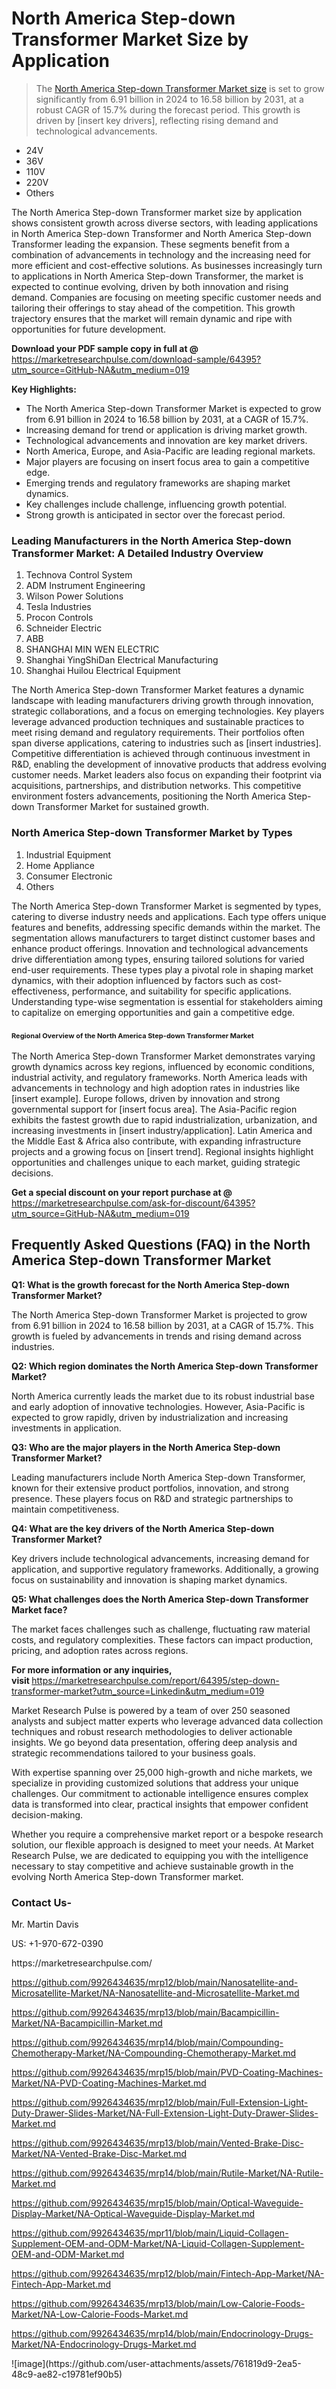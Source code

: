 <h1>North America Step-down Transformer Market&nbsp;Size by Application</h1><blockquote><p>The <a href="https://marketresearchpulse.com/download-sample/64395?utm_source=GitHub-NA&amp;utm_medium=019">North America Step-down Transformer Market size</a> is set to grow significantly from 6.91 billion in 2024 to 16.58 billion by 2031, at a robust CAGR of 15.7% during the forecast period. This growth is driven by [insert key drivers], reflecting rising demand and technological advancements.</p></blockquote><ul><li>24V<li> 36V<li> 110V<li> 220V<li> Others</li></ul><p>The North America Step-down Transformer market size by application shows consistent growth across diverse sectors, with leading applications in North America Step-down Transformer and North America Step-down Transformer leading the expansion. These segments benefit from a combination of advancements in technology and the increasing need for more efficient and cost-effective solutions. As businesses increasingly turn to applications in North America Step-down Transformer, the market is expected to continue evolving, driven by both innovation and rising demand. Companies are focusing on meeting specific customer needs and tailoring their offerings to stay ahead of the competition. This growth trajectory ensures that the market will remain dynamic and ripe with opportunities for future development.</p><p><strong>Download your PDF sample copy in full at @ </strong><a href="https://marketresearchpulse.com/download-sample/64395?utm_source=GitHub-NA&amp;utm_medium=019">https://marketresearchpulse.com/download-sample/64395?utm_source=GitHub-NA&amp;utm_medium=019</a></p><p><strong>Key Highlights: </strong></p><ul><li>The North America Step-down Transformer Market is expected to grow from 6.91 billion in 2024 to 16.58 billion by 2031, at a CAGR of 15.7%.</li><li>Increasing demand for trend or application is driving market growth.</li><li>Technological advancements and innovation are key market drivers.</li><li>North America, Europe, and Asia-Pacific are leading regional markets.</li><li>Major players are focusing on insert focus area to gain a competitive edge.</li><li>Emerging trends and regulatory frameworks are shaping market dynamics.</li><li>Key challenges include challenge, influencing growth potential.</li><li>Strong growth is anticipated in sector over the forecast period.</li></ul><h3>Leading Manufacturers in the North America Step-down Transformer Market: A Detailed Industry Overview</h3><ol><li>Technova Control System</li><li>ADM Instrument Engineering</li><li>Wilson Power Solutions</li><li>Tesla Industries</li><li>Procon Controls</li><li>Schneider Electric</li><li>ABB</li><li>SHANGHAI MIN WEN ELECTRIC</li><li>Shanghai YingShiDan Electrical Manufacturing</li><li>Shanghai Huilou Electrical Equipment</li></ol><div class="flex max-w-full flex-col flex-grow"><div class="min-h-8 text-message flex w-full flex-col items-end gap-2 whitespace-normal break-words [.text-message+&amp;]:mt-5" dir="auto" data-message-author-role="assistant" data-message-id="fd8432e4-4910-450d-b182-61b7bfb0a01f" data-message-model-slug="gpt-4o"><div class="flex w-full flex-col gap-1 empty:hidden first:pt-[3px]"><div class="markdown prose w-full break-words dark:prose-invert light"><p>The North America Step-down Transformer Market features a dynamic landscape with leading manufacturers driving growth through innovation, strategic collaborations, and a focus on emerging technologies. Key players leverage advanced production techniques and sustainable practices to meet rising demand and regulatory requirements. Their portfolios often span diverse applications, catering to industries such as [insert industries]. Competitive differentiation is achieved through continuous investment in R&amp;D, enabling the development of innovative products that address evolving customer needs. Market leaders also focus on expanding their footprint via acquisitions, partnerships, and distribution networks. This competitive environment fosters advancements, positioning the North America Step-down Transformer Market for sustained growth.</p></div></div></div></div><h3>North America Step-down Transformer Market by Types</h3><ol><li>Industrial Equipment<li> Home Appliance<li> Consumer Electronic<li> Others</li></ol><div class="flex max-w-full flex-col flex-grow"><div class="min-h-8 text-message flex w-full flex-col items-end gap-2 whitespace-normal break-words [.text-message+&amp;]:mt-5" dir="auto" data-message-author-role="assistant" data-message-id="084470be-0bb7-4664-bddf-5156b4f41249" data-message-model-slug="gpt-4o-mini"><div class="flex w-full flex-col gap-1 empty:hidden first:pt-[3px]"><div class="markdown prose w-full break-words dark:prose-invert light"><p>The North America Step-down Transformer Market is segmented by types, catering to diverse industry needs and applications. Each type offers unique features and benefits, addressing specific demands within the market. The segmentation allows manufacturers to target distinct customer bases and enhance product offerings. Innovation and technological advancements drive differentiation among types, ensuring tailored solutions for varied end-user requirements. These types play a pivotal role in shaping market dynamics, with their adoption influenced by factors such as cost-effectiveness, performance, and suitability for specific applications. Understanding type-wise segmentation is essential for stakeholders aiming to capitalize on emerging opportunities and gain a competitive edge.</p></div></div></div></div><h3><span style="font-size: 11px;">Regional Overview of the North America Step-down Transformer Market</span></h3><div class="flex max-w-full flex-col flex-grow"><div class="min-h-8 text-message flex w-full flex-col items-end gap-2 whitespace-normal break-words [.text-message+&amp;]:mt-5" dir="auto" data-message-author-role="assistant" data-message-id="e9038762-ce64-4e30-91c9-9bd413514231" data-message-model-slug="gpt-4o-mini"><div class="flex w-full flex-col gap-1 empty:hidden first:pt-[3px]"><div class="markdown prose w-full break-words dark:prose-invert light"><p>The North America Step-down Transformer Market demonstrates varying growth dynamics across key regions, influenced by economic conditions, industrial activity, and regulatory frameworks. North America leads with advancements in technology and high adoption rates in industries like [insert example]. Europe follows, driven by innovation and strong governmental support for [insert focus area]. The Asia-Pacific region exhibits the fastest growth due to rapid industrialization, urbanization, and increasing investments in [insert industry/application]. Latin America and the Middle East &amp; Africa also contribute, with expanding infrastructure projects and a growing focus on [insert trend]. Regional insights highlight opportunities and challenges unique to each market, guiding strategic decisions.</p></div></div></div></div><p><strong>Get a special discount on your report purchase at @ </strong><a href="https://marketresearchpulse.com/ask-for-discount/64395?utm_source=GitHub-NA&amp;utm_medium=019">https://marketresearchpulse.com/ask-for-discount/64395?utm_source=GitHub-NA&amp;utm_medium=019</a></p><h2>Frequently Asked Questions (FAQ) in the North America Step-down Transformer Market</h2><p><strong>Q1: What is the growth forecast for the North America Step-down Transformer Market?</strong></p><p>The North America Step-down Transformer Market is projected to grow from 6.91 billion in 2024 to 16.58 billion by 2031, at a CAGR of 15.7%. This growth is fueled by advancements in trends and rising demand across industries.</p><p><strong>Q2: Which region dominates the North America Step-down Transformer Market?</strong></p><p>North America currently leads the market due to its robust industrial base and early adoption of innovative technologies. However, Asia-Pacific is expected to grow rapidly, driven by industrialization and increasing investments in application.</p><p><strong>Q3: Who are the major players in the North America Step-down Transformer Market?</strong></p><p>Leading manufacturers include North America Step-down Transformer, known for their extensive product portfolios, innovation, and strong presence. These players focus on R&amp;D and strategic partnerships to maintain competitiveness.</p><p><strong>Q4: What are the key drivers of the North America Step-down Transformer Market?</strong></p><p>Key drivers include technological advancements, increasing demand for application, and supportive regulatory frameworks. Additionally, a growing focus on sustainability and innovation is shaping market dynamics.</p><p><strong>Q5: What challenges does the North America Step-down Transformer Market face?</strong></p><p>The market faces challenges such as challenge, fluctuating raw material costs, and regulatory complexities. These factors can impact production, pricing, and adoption rates across regions.</p><p><strong>For more information or any inquiries, visit&nbsp;</strong><a href="https://marketresearchpulse.com/report/64395/step-down-transformer-market?utm_source=Linkedin&utm_medium=019">https://marketresearchpulse.com/report/64395/step-down-transformer-market?utm_source=Linkedin&utm_medium=019</a></p><p>Market Research Pulse is powered by a team of over 250 seasoned analysts and subject matter experts who leverage advanced data collection techniques and robust research methodologies to deliver actionable insights. We go beyond data presentation, offering deep analysis and strategic recommendations tailored to your business goals.</p><p>With expertise spanning over 25,000 high-growth and niche markets, we specialize in providing customized solutions that address your unique challenges. Our commitment to actionable intelligence ensures complex data is transformed into clear, practical insights that empower confident decision-making.</p><p>Whether you require a comprehensive market report or a bespoke research solution, our flexible approach is designed to meet your needs. At Market Research Pulse, we are dedicated to equipping you with the intelligence necessary to stay competitive and achieve sustainable growth in the evolving North America Step-down Transformer market.</p><h3><strong>Contact Us-</strong></h3><p>Mr. Martin Davis</p><p>US: +1-970-672-0390</p><p>https://marketresearchpulse.com/</p><p><a href="https://github.com/9926434635/mrp12/blob/main/Nanosatellite-and-Microsatellite-Market/NA-Nanosatellite-and-Microsatellite-Market.md">https://github.com/9926434635/mrp12/blob/main/Nanosatellite-and-Microsatellite-Market/NA-Nanosatellite-and-Microsatellite-Market.md</a></p><p><a href="https://github.com/9926434635/mrp13/blob/main/Bacampicillin-Market/NA-Bacampicillin-Market.md">https://github.com/9926434635/mrp13/blob/main/Bacampicillin-Market/NA-Bacampicillin-Market.md</a></p><p><a href="https://github.com/9926434635/mrp14/blob/main/Compounding-Chemotherapy-Market/NA-Compounding-Chemotherapy-Market.md">https://github.com/9926434635/mrp14/blob/main/Compounding-Chemotherapy-Market/NA-Compounding-Chemotherapy-Market.md</a></p><p><a href="https://github.com/9926434635/mrp15/blob/main/PVD-Coating-Machines-Market/NA-PVD-Coating-Machines-Market.md">https://github.com/9926434635/mrp15/blob/main/PVD-Coating-Machines-Market/NA-PVD-Coating-Machines-Market.md</a></p><p><a href="https://github.com/9926434635/mrp12/blob/main/Full-Extension-Light-Duty-Drawer-Slides-Market/NA-Full-Extension-Light-Duty-Drawer-Slides-Market.md">https://github.com/9926434635/mrp12/blob/main/Full-Extension-Light-Duty-Drawer-Slides-Market/NA-Full-Extension-Light-Duty-Drawer-Slides-Market.md</a></p><p><a href="https://github.com/9926434635/mrp13/blob/main/Vented-Brake-Disc-Market/NA-Vented-Brake-Disc-Market.md">https://github.com/9926434635/mrp13/blob/main/Vented-Brake-Disc-Market/NA-Vented-Brake-Disc-Market.md</a></p><p><a href="https://github.com/9926434635/mrp14/blob/main/Rutile-Market/NA-Rutile-Market.md">https://github.com/9926434635/mrp14/blob/main/Rutile-Market/NA-Rutile-Market.md</a></p><p><a href="https://github.com/9926434635/mrp15/blob/main/Optical-Waveguide-Display-Market/NA-Optical-Waveguide-Display-Market.md">https://github.com/9926434635/mrp15/blob/main/Optical-Waveguide-Display-Market/NA-Optical-Waveguide-Display-Market.md</a></p><p><a href="https://github.com/9926434635/mpr11/blob/main/Liquid-Collagen-Supplement-OEM-and-ODM-Market/NA-Liquid-Collagen-Supplement-OEM-and-ODM-Market.md">https://github.com/9926434635/mpr11/blob/main/Liquid-Collagen-Supplement-OEM-and-ODM-Market/NA-Liquid-Collagen-Supplement-OEM-and-ODM-Market.md</a></p><p><a href="https://github.com/9926434635/mrp12/blob/main/Fintech-App-Market/NA-Fintech-App-Market.md">https://github.com/9926434635/mrp12/blob/main/Fintech-App-Market/NA-Fintech-App-Market.md</a></p><p><a href="https://github.com/9926434635/mrp13/blob/main/Low-Calorie-Foods-Market/NA-Low-Calorie-Foods-Market.md">https://github.com/9926434635/mrp13/blob/main/Low-Calorie-Foods-Market/NA-Low-Calorie-Foods-Market.md</a></p><p><a href="https://github.com/9926434635/mrp14/blob/main/Endocrinology-Drugs-Market/NA-Endocrinology-Drugs-Market.md">https://github.com/9926434635/mrp14/blob/main/Endocrinology-Drugs-Market/NA-Endocrinology-Drugs-Market.md</a></p>
![image](https://github.com/user-attachments/assets/761819d9-2ea5-48c9-ae82-c19781ef90b5)
